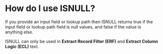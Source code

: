 
# How do I use ISNULL? 

If you provide an input field or lookup path then ISNULL returns true if the input field or lookup path field is null values, and false if the value is anything else.

ISNULL can only be used in **Extract Record Filter (ERF)** and **Extract Column Logic (ECL)** text.

